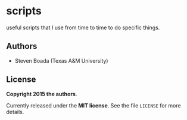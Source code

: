 # scripts
useful scripts that I use from time to time to do specific things.

## Authors
- Steven Boada (Texas A&M University)

## License
**Copyright 2015 the authors**.

Currently released under the **MIT license**.
See the file `LICENSE` for more details.

